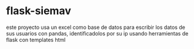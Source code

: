 # flask-siemav
este proyecto usa un excel como base de datos para escribir los datos de sus usuarios con pandas, identificadolos por su ip usando herramientas de flask con templates html
